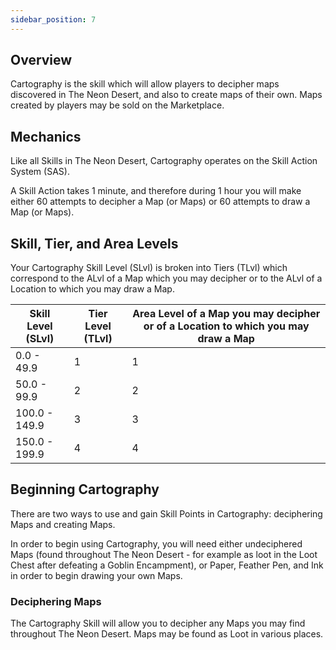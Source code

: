 ```yaml
---
sidebar_position: 7
---
```


## Overview

Cartography is the skill which will allow players to decipher maps discovered in The Neon Desert, and also to create maps of their own. Maps created by players may be sold on the Marketplace.

## Mechanics

Like all Skills in The Neon Desert, Cartography operates on the Skill Action System (SAS).

A Skill Action takes 1 minute, and therefore during 1 hour you will make either 60 attempts to decipher a Map (or Maps) or 60 attempts to draw a Map (or Maps).

## Skill, Tier, and Area Levels

Your Cartography Skill Level (SLvl) is broken into Tiers (TLvl) which correspond to the ALvl of a Map which you may decipher or to the ALvl of a Location to which you may draw a Map.

| Skill Level (SLvl) 	| Tier Level (TLvl) 	| Area Level of a Map you may decipher or of a Location to which you may draw a Map 	|
|---	|---	|---	|
| 0.0 - 49.9 	| 1 	| 1 	|
| 50.0 - 99.9 	| 2 	| 2 	|
| 100.0 - 149.9 	| 3 	| 3 	|
| 150.0 - 199.9 	| 4 	| 4 	|

## Beginning Cartography

There are two ways to use and gain Skill Points in Cartography: deciphering Maps and creating Maps.

In order to begin using Cartography, you will need either undeciphered Maps (found throughout The Neon Desert - for example as loot in the Loot Chest after defeating a Goblin Encampment), or Paper, Feather Pen, and Ink in order to begin drawing your own Maps.

### Deciphering Maps

The Cartography Skill will allow you to decipher any Maps you may find throughout The Neon Desert. Maps may be found as Loot in various places.


